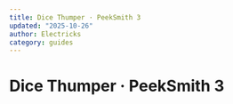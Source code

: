 ```yaml
---
title: Dice Thumper · PeekSmith 3
updated: "2025-10-26"
author: Electricks
category: guides
---
```


# Dice Thumper · PeekSmith 3

